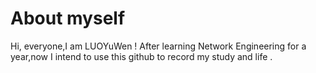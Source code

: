 # About myself
Hi, everyone,I am LUOYuWen !
After learning Network Engineering for a year,now I intend to use this github to record my study and life . 
